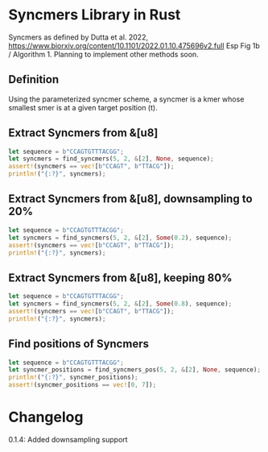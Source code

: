 # Syncmers Library in Rust

Syncmers as defined by Dutta et al. 2022, https://www.biorxiv.org/content/10.1101/2022.01.10.475696v2.full
Esp Fig 1b / Algorithm 1. Planning to implement other methods soon.

## Definition
Using the parameterized syncmer scheme, a syncmer is a kmer whose smallest smer is at a given target position (t).

## Extract Syncmers from &[u8]
```rust
let sequence = b"CCAGTGTTTACGG";
let syncmers = find_syncmers(5, 2, &[2], None, sequence);
assert!(syncmers == vec![b"CCAGT", b"TTACG"]);
println!("{:?}", syncmers);
```

## Extract Syncmers from &[u8], downsampling to 20%
```rust
let sequence = b"CCAGTGTTTACGG";
let syncmers = find_syncmers(5, 2, &[2], Some(0.2), sequence);
assert!(syncmers == vec![b"CCAGT", b"TTACG"]);
println!("{:?}", syncmers);
```

## Extract Syncmers from &[u8], keeping 80%
```rust
let sequence = b"CCAGTGTTTACGG";
let syncmers = find_syncmers(5, 2, &[2], Some(0.8), sequence);
assert!(syncmers == vec![b"CCAGT", b"TTACG"]);
println!("{:?}", syncmers);
```

## Find positions of Syncmers
```rust
let sequence = b"CCAGTGTTTACGG";
let syncmer_positions = find_syncmers_pos(5, 2, &[2], None, sequence);
println!("{:?}", syncmer_positions);
assert!(syncmer_positions == vec![0, 7]);
```

# Changelog
0.1.4: Added downsampling support